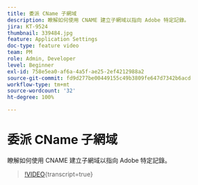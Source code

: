 ```yaml
---
title: 委派 CName 子網域
description: 瞭解如何使用 CNAME 建立子網域以指向 Adobe 特定記錄。
jira: KT-9524
thumbnail: 339484.jpg
feature: Application Settings
doc-type: feature video
team: PM
role: Admin, Developer
level: Beginner
exl-id: 758e5ea0-af6a-4a5f-ae25-2ef4212988a2
source-git-commit: fd9d277be00449155c49b3809fe647d7342b6acd
workflow-type: tm+mt
source-wordcount: '32'
ht-degree: 100%

---
```


# 委派 CName 子網域

瞭解如何使用 CNAME 建立子網域以指向 Adobe 特定記錄。

>[!VIDEO](https://video.tv.adobe.com/v/339484?quality=12&learn=on){transcript=true}
